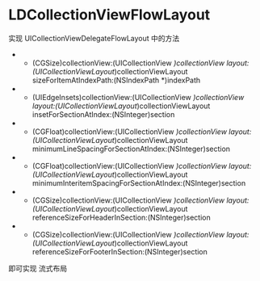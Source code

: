 # LDCollectionViewFlowLayout

实现 UICollectionViewDelegateFlowLayout 中的方法
- - (CGSize)collectionView:(UICollectionView *)collectionView layout:(UICollectionViewLayout*)collectionViewLayout sizeForItemAtIndexPath:(NSIndexPath *)indexPath
- - (UIEdgeInsets)collectionView:(UICollectionView *)collectionView layout:(UICollectionViewLayout*)collectionViewLayout insetForSectionAtIndex:(NSInteger)section
- - (CGFloat)collectionView:(UICollectionView *)collectionView layout:(UICollectionViewLayout*)collectionViewLayout minimumLineSpacingForSectionAtIndex:(NSInteger)section
-  - (CGFloat)collectionView:(UICollectionView *)collectionView layout:(UICollectionViewLayout*)collectionViewLayout minimumInteritemSpacingForSectionAtIndex:(NSInteger)section
-  - (CGSize)collectionView:(UICollectionView *)collectionView layout:(UICollectionViewLayout*)collectionViewLayout referenceSizeForHeaderInSection:(NSInteger)section
-  - (CGSize)collectionView:(UICollectionView *)collectionView layout:(UICollectionViewLayout*)collectionViewLayout referenceSizeForFooterInSection:(NSInteger)section

即可实现 流式布局

